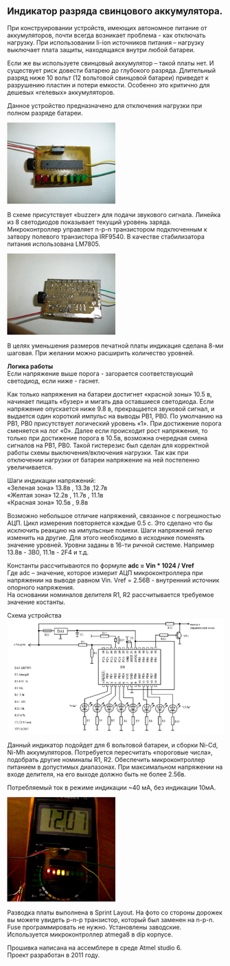 <h2>Индикатор разряда свинцового аккумулятора.</h2>
<p>
При конструировании устройств, имеющих автономное питание от аккумуляторов, почти всегда возникает проблема - как отключать нагрузку. При использовании li-ion источников питания – нагрузку выключает плата защиты, находящаяся внутри любой батареи.
</p>
<p>
Если же вы используете свинцовый аккумулятор – такой платы нет. И существует риск довести батарею до глубокого разряда. Длительный разряд ниже 10 вольт (12 вольтовой свинцовой батареи) приведет к разрушению пластин и потери емкости. Особенно это критично для дешевых «гелевых» аккумуляторов.
</p>
<p>
Данное устройство предназначено для отключения нагрузки при полном разряде батареи.
</p>
<p>
<img src="./Images/photo2.jpg" width="50%">
</p>
<p>
В схеме присутствует «buzzer» для подачи звукового сигнала. Линейка из 8 светодиодов показывает текущий уровень заряда.
Микроконтроллер управляет n-p-n транзистором подключенным к затвору полевого транзистора IRF9540.
В качестве стабилизатора питания использована LM7805.
</p>
<p>
<img src="./Images/photo1.jpg" width="50%">
</p>
<p>
В целях уменьшения размеров печатной платы индикация сделана 8-ми шаговая. При желании можно расширить количество уровней.
</p>
<p>
<strong>Логика работы</strong><br>
Если напряжение выше порога - загорается соответствующий светодиод, если ниже - гаснет.
</p>
<p>
Как только напряжения на батареи достигнет «красной зоны» 10.5 в, начинает пищать «бузер» и мигать два оставшиеся светодиода.
Если напряжение опускается ниже 9.8 в, прекращается звуковой сигнал, и выдается один короткий импульс на выводы PB1, PB0.
 По умолчанию на PB1, PB0 присутствует логический уровень «1». При достижение порога сменяется на лог «0».
Далее если происходит рост напряжения, то только при достижение порога в 10.5в, возможна очередная смена сигналов на PB1, PB0.
Такой гистерезис был сделан для корректной работы схемы выключения/включения нагрузки. Так как при отключении нагрузки от батареи напряжение на ней постепенно увеличивается.
</p>
<p>
Шаги индикации напряжений:<br>
«Зеленая зона» 13.8в , 13.3в ,12.7в<br>
«Желтая зона»  12.2в , 11.7в , 11.1в<br>
«Красная зона» 10.5в , 9.8в<br>
</p>
<p>
Возможно небольшое отличие напряжений, связанное с погрешностью АЦП.
Цикл измерения повторяется каждые 0.5 с. Это сделано что бы исключить реакцию на импульсные помехи.
Шаги напряжений легко изменить на другие. Для этого необходимо в исходнике поменять значение уровней. Уровни заданы в 16-ти ричной системе. Например 13.8в - 3B0, 11.1в - 2F4 и т.д.
</p>
<p>
Константы рассчитываются по формуле <strong>adc = Vin * 1024 / Vref</strong><br>
Где adc – значение, которое измерит АЦП микроконтроллера при напряжении на выводе равном Vin. Vref = 2.56В - внутренний источник опорного напряжения.<br> 
На основании номиналов делителя R1, R2 рассчитывается требуемое значение костанты.
</p>
<p>
Схема устройства<br>
<img src="./Images/circuit.jpg" width="100%">
</p>
<p>
Данный индикатор подойдет для 6 вольтовой батареи, и сборки Ni-Cd, Ni-Mh аккумуляторов. Потребуется пересчитать «пороговые числа», подобрать другие номиналы R1, R2. Обеспечить микроконтроллер питанием в допустимых диапазонах.
При максимальном напряжении на входе делителя, на его выходе должно быть не более 2.56в. 
</p>
<p>
Потребляемый ток в режиме индикации ~40 мА, без индикации 10мА.
</p>
<p>
<img src="./Images/photo3.jpg" width="50%">
</p>
<p>
Разводка платы выполнена в Sprint Layout.
На фото со стороны дорожек вы можете увидеть p-n-p транзистор, который был заменен на n-p-n.
Fuse  программировать не нужно. Установлены  заводские. Используется микроконтроллер atmega8 в dip корпусе.
</p>
<p>
Прошивка написана на ассемблере в среде Atmel studio 6.<br>
Проект разработан в 2011 году.
</p>